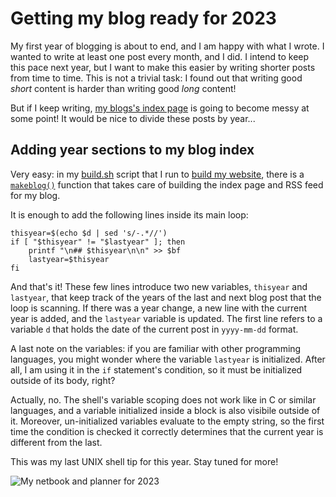 # Getting my blog ready for 2023

My first year of blogging is about to end, and I am happy with what
I wrote.  I wanted to write at least one post every month, and I did. I
intend to keep this pace next year, but I want to make this easier by
writing shorter posts from time to time. This is not a trivial task:
I found out that writing good *short* content is harder than writing
good *long* content!

But if I keep writing, [my blogs's index page](../) is going to become
messy at some point! It would be nice to divide these posts by year...

## Adding year sections to my blog index

Very easy: in my
[build.sh](https://git.tronto.net/sebastiano.tronto.net/file/build.sh.html)
script that I run to
[build my website](../2022-08-14-website), there is a
[`makeblog()`](https://git.tronto.net/sebastiano.tronto.net/file/build.sh.html#l52)
function that takes care of building the index page and RSS feed for my blog.

It is enough to add the following lines inside its main loop:

```
thisyear=$(echo $d | sed 's/-.*//')
if [ "$thisyear" != "$lastyear" ]; then
	printf "\n## $thisyear\n\n" >> $bf
	lastyear=$thisyear
fi
```

And that's it! These few lines introduce two new variables, `thisyear`
and `lastyear`, that keep track of the years of the last and next blog
post that the loop is scanning. If there was a year change, a new line
with the current year is added, and the `lastyear` variable is updated.
The first line refers to a variable `d` that holds the date of the
current post in `yyyy-mm-dd` format.

A last note on the variables: if you are familiar with other programming
languages, you might wonder where the variable `lastyear` is initialized.
After all, I am using it in the `if` statement's condition, so it must
be initialized outside of its body, right?

Actually, no. The shell's variable scoping does not work like in C or
similar languages, and a variable initialized inside a block is also
visibile outside of it. Moreover, un-initialized variables evaluate to
the empty string, so the first time the condition is checked it correctly
determines that the current year is different from the last.

This was my last UNIX shell tip for this year. Stay tuned for more!

![My netbook and planner for 2023](pc-planner.jpg)
